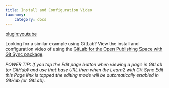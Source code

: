 ```yaml
---
title: Install and Configuration Video
taxonomy:
    category: docs
---
```


[plugin:youtube](https://www.youtube.com/watch?v=RcTPBVdo-Zw)

Looking for a similar example using GitLab? View the install and configuration video of using the [GitLab for the Open Publishing Space with Git Sync package](/openpublishingspace/install-configure-video).

_POWER TIP: If you tap the *Edit* page button when viewing a page in GitLab (or GitHub) and use that base URL then when the Learn2 with Git Sync *Edit this Page* link is tapped the editing mode will be automatically enabled in GitHub (or GitLab)._

